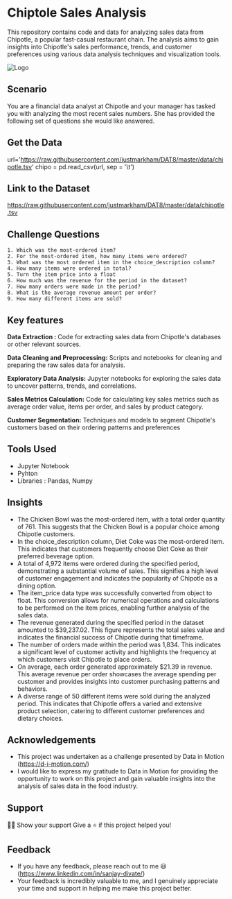 # Chiptole Sales Analysis

This repository contains code and data for analyzing sales data from Chipotle, a popular fast-casual restaurant chain. The analysis aims to gain insights into Chipotle's sales performance, trends, and customer preferences using various data analysis techniques and visualization tools.


![Logo](https://media.cnn.com/api/v1/images/stellar/prod/220719153012-chipotle-file-020816.jpg?c=16x9&q=h_720,w_1280,c_fill/f_webp)


## Scenario
You are a financial data analyst at Chipotle and your manager has tasked you with analyzing the most recent sales numbers. She has provided the following set of questions she would like answered.
## Get the Data
url='https://raw.githubusercontent.com/justmarkham/DAT8/master/data/chipotle.tsv'
chipo = pd.read_csv(url, sep = '\t')
## Link to the Dataset
 https://raw.githubusercontent.com/justmarkham/DAT8/master/data/chipotle.tsv
 
## Challenge Questions
    1. Which was the most-ordered item?
    2. For the most-ordered item, how many items were ordered?
    3. What was the most ordered item in the choice_description column?
    4. How many items were ordered in total?
    5. Turn the item price into a float
    6. How much was the revenue for the period in the dataset?
    7. How many orders were made in the period?
    8. What is the average revenue amount per order?
    9. How many different items are sold?
## Key features
**Data Extraction :** Code for extracting sales data from Chipotle's databases or other relevant sources.

**Data Cleaning and Preprocessing:** Scripts and notebooks for cleaning and preparing the raw sales data for analysis.

**Exploratory Data Analysis:** Jupyter notebooks for exploring the sales data to uncover patterns, trends, and correlations.

**Sales Metrics Calculation:** Code for calculating key sales metrics such as average order value, items per order, and sales by product category.

**Customer Segmentation:** Techniques and models to segment Chipotle's customers based on their ordering patterns and preferences

## Tools Used
- Jupyter Notebook
- Pyhton
- Libraries : Pandas, Numpy
## Insights
- The Chicken Bowl was the most-ordered item, with a total order quantity of 761. This suggests that the Chicken Bowl is a popular choice among Chipotle customers.
- In the choice_description column, Diet Coke was the most-ordered item. This indicates that customers frequently choose Diet Coke as their preferred beverage option.
- A total of 4,972 items were ordered during the specified period, demonstrating a substantial volume of sales. This signifies a high level of customer engagement and indicates the popularity of Chipotle as a dining option.
- The item_price data type was successfully converted from object to float. This conversion allows for numerical operations and calculations to be performed on the item prices, enabling further analysis of the sales data.
- The revenue generated during the specified period in the dataset amounted to $39,237.02. This figure represents the total sales value and indicates the financial success of Chipotle during that timeframe.
- The number of orders made within the period was 1,834. This indicates a significant level of customer activity and highlights the frequency at which customers visit Chipotle to place orders.
- On average, each order generated approximately $21.39 in revenue. This average revenue per order showcases the average spending per customer and provides insights into customer purchasing patterns and behaviors.
- A diverse range of 50 different items were sold during the analyzed period. This indicates that Chipotle offers a varied and extensive product selection, catering to different customer preferences and dietary choices.


## Acknowledgements
- This project was undertaken as a challenge presented by Data in Motion (https://d-i-motion.com/) 
- I would like to express my gratitude to Data in Motion for providing the opportunity to work on this project and gain valuable insights into the analysis of sales data in the food industry.

## Support
👨‍🚀 Show your support
Give a ⭐️ if this project helped you!
## Feedback
- If you have any feedback, please reach out to me 😃(https://www.linkedin.com/in/sanjay-divate/)
- Your feedback is incredibly valuable to me, and I genuinely appreciate your time and support in helping me make this project better.

